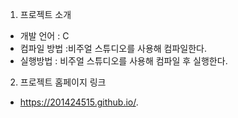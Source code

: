 1. 프로젝트 소개
  - 개발 언어 : C
  - 컴파일 방법 :비주얼 스튜디오를 사용해 컴파일한다.
  - 실행방법 : 비주얼 스튜디오를 사용해 컴파일 후 실행한다.
2. 프로젝트 홈페이지 링크
  - https://201424515.github.io/.
